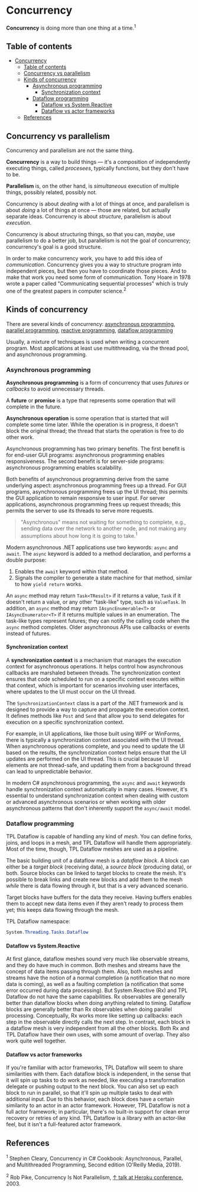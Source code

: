 # Concurrency

**Concurrency** is doing more than one thing at a time.<sup>1</sup>

## Table of contents

- [Concurrency](#concurrency)
  - [Table of contents](#table-of-contents)
  - [Concurrency vs parallelism](#concurrency-vs-parallelism)
  - [Kinds of concurrency](#kinds-of-concurrency)
    - [Asynchronous programming](#asynchronous-programming)
      - [Synchronization context](#synchronization-context)
    - [Dataflow programming](#dataflow-programming)
      - [Dataflow vs System.Reactive](#dataflow-vs-systemreactive)
      - [Dataflow vs actor frameworks](#dataflow-vs-actor-frameworks)
  - [References](#references)

## Concurrency vs parallelism

Concurrency and parallelism are not the same thing.

**Concurrency** is a way to build things — it's a composition of independently executing things, called *procesees*, typically functions, but they don't have to be.

**Parallelism** is, on the other hand, is *simultaneous* execution of multiple things, possibly related, possibly not.

Concurrency is about *dealing* with a lot of things at once, and parallelism is about *doing* a lot of things at once — those are related, but actually separate ideas. Concurrency is about *structure*, parallelism is about *execution*.

Concurrency is about structuring things, so that you can, *maybe*, use parallelism to do a better job, but parallelism is not the goal of concurrency; concurrency's goal is a good structure.

In order to make concurrency work, you have to add this idea of *communication*. Concurrency gives you a way to structure program into independent pieces, but then you have to coordinate those pieces. And to make that work you need some form of communication. Tony Hoare in 1978 wrote a paper called "Communicating sequential processes" which is truly one of the greatest papers in computer science.<sup>2</sup>

## Kinds of concurrency

There are several kinds of concurrency: [asynchronous programming](asynchronous-programming.md), [parallel programming](parallel-programming.md), [reactive programming](reactive-programming.md), [dataflow programming](dataflow-programming.md)

Usually, a mixture of techniques is used when writing a concurrent program. Most applications at least use multithreading, via the thread pool, and asynchronous programming.

### Asynchronous programming

**Asynchronous programming** is a form of concurrency that uses _futures_ or _callbacks_ to avoid unnecessary threads.

A **future** or **promise** is a type that represents some operation that will complete in the future.

**Asynchronous operation** is some operation that is started that will complete some time later. While the operation is in progress, it doesn't block the original thread; the thread that starts the operation is free to do other work.

Asynchronous programming has two primary benefits. The first benefit is for end-user GUI programs: asynchronous programming enables responsiveness. The second benefit is for server-side programs: asynchronous programming enables scalability.

Both benefits of asynchronous programming derive from the same underlying aspect: asynchronous programming frees up a thread. For GUI programs, asynchronous programming frees up the UI thread; this permits the GUI application to remain responsive to user input. For server applications, asynchronous programming frees up request threads; this permits the server to use its threads to serve more requests.

> "Asynchronous" means not waiting for something to complete, e.g., sending data over the network to another node, and not making any assumptions about how long it is going to take.<sup>1</sup>

Modern asynchronous .NET applications use two keywords: `async` and `await`. The `async` keyword is added to a method declaration, and performs a double purpose:

1. Enables the `await` keyword within that method.
2. Signals the compiler to generate a state machine for that method, similar to how `yield return` works.

An `async` method may return `Task<TResult>` if it returns a value, `Task` if it doesn't return a value, or any other "task-like" type, such as `ValueTask`. In addition, an `async` method may return `IAsyncEnumerable<T>` or `IAsyncEnumerator<T>` if it returns multiple values in an enumeration. The task-like types represent futures; they can notify the calling code when the `async` method completes. Older asynchronous APIs use callbacks or events instead of futures.

#### Synchronization context

A **synchronization context** is a mechanism that manages the execution context for asynchronous operations. It helps control how asynchronous callbacks are marshaled between threads. The synchronization context ensures that code scheduled to run on a specific context executes within that context, which is important for scenarios involving user interfaces, where updates to the UI must occur on the UI thread.

The `SynchronizationContext` class is a part of the .NET framework and is designed to provide a way to capture and propagate the execution context. It defines methods like `Post` and `Send` that allow you to send delegates for execution on a specific synchronization context.

For example, in UI applications, like those built using WPF or WinForms, there is typically a synchronization context associated with the UI thread. When asynchronous operations complete, and you need to update the UI based on the results, the synchronization context helps ensure that the UI updates are performed on the UI thread. This is crucial because UI elements are not thread-safe, and updating them from a background thread can lead to unpredictable behavior.

In modern C# asynchronous programming, the `async` and `await` keywords handle synchronization context automatically in many cases. However, it's essential to understand synchronization context when dealing with custom or advanced asynchronous scenarios or when working with older asynchronous patterns that don't inherently support the `async/await` model.

### Dataflow programming

TPL Dataflow is capable of handling any kind of _mesh_. You can define forks, joins, and loops in a mesh, and TPL Dataflow will handle them appropriately. Most of the time, though, TPL Dataflow meshes are used as a pipeline.

The basic building unit of a dataflow mesh is a _dataflow block_. A block can either be a _target block_ (receiving data), a _source block_ (producing data), or both. Source blocks can be linked to target blocks to create the mesh. It's possible to break links and create new blocks and add them to the mesh _while_ there is data flowing through it, but that is a very advanced scenario.

Target blocks have buffers for the data they receive. Having buffers enables them to accept new data items even if they aren't ready to process them yet; this keeps data flowing through the mesh.

TPL Dataflow namespace:

```csharp
System.Threading.Tasks.Dataflow
```

#### Dataflow vs System.Reactive

At first glance, dataflow meshes sound very much like observable streams, and they do have much in common. Both meshes and streams have the concept of data items passing through them. Also, both meshes and streams have the notion of a normal completion (a notification that no more data is coming), as well as a faulting completion (a notification that some error occurred during data processing). But System.Reactive (Rx) and TPL Dataflow do not have the same capabilities. Rx observables are generally better than dataflow blocks when doing anything related to timing. Dataflow blocks are generally better than Rx observables when doing parallel processing. Conceptually, Rx works more like setting up callbacks: each step in the observable directly calls the next step. In contrast, each block in a dataflow mesh is very independent from all the other blocks. Both Rx and TPL Dataflow have their own uses, with some amount of overlap. They also work quite well together.

#### Dataflow vs actor frameworks

If you're familiar with actor frameworks, TPL Dataflow will seem to share similarities with them. Each dataflow block is independent, in the sense that it will spin up tasks to do work as needed, like executing a transformation delegate or pushing output to the next block. You can also set up each block to run in parallel, so that it'll spin up multiple tasks to deal with additional input. Due to this behavior, each block does have a certain similarity to an actor in an actor framework. However, TPL Dataflow is not a full actor framework; in particular, there's no built-in support for clean error recovery or retries of any kind. TPL Dataflow is a library with an actor-like feel, but it isn't a full-featured actor framework.

## References

<sup>1</sup> Stephen Cleary, Concurrency in C# Cookbook: Asynchronous, Parallel, and Multithreaded Programming, Second edition (O'Reilly Media, 2019).

<sup>2</sup> Rob Pike, Concurrency Is Not Parallelism, [↑ talk at Heroku conference](https://vimeo.com/49718712), 2003.
